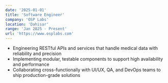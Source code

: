 ```yaml
---
date: '2025-01-01'
title: 'Software Engineer'
company: 'OSP Labs'
location: 'Dahisar'
range: 'Jan 2025 - Present'
url: 'https://www.osplabs.com'
---
```


- Engineering RESTful APIs and services that handle medical data with reliability and precision
- Implementing modular, testable components to support high availability and performance
- Collaborating cross-functionally with UI/UX, QA, and DevOps teams to ship production-grade solutions  